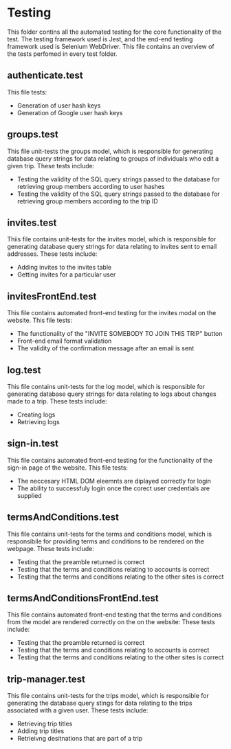# Testing

This folder contins all the automated testing for the core functionality of the test. The testing framework used is Jest, and the end-end testing framework used is Selenium WebDriver. This file contains an overview of the tests perfomed in every test folder. 

## authenticate.test
This file tests:
- Generation of user hash keys
- Generation of Google user hash keys

## groups.test
This file unit-tests the groups model, which is responsible for generating database query strings for data relating to groups of individuals who edit a given trip. These tests include:
- Testing the validity of the SQL query strings passed to the database for retrieving group members according to user hashes
- Testing the validity of the SQL query strings passed to the database for retrieving group members according to the trip ID 

## invites.test
Thiis file contains unit-tests for the invites model, which is responsible for generating database query strings for data relating to invites sent to email addresses. These tests include: 
- Adding invites to the invites table
- Getting invites for a particular user

## invitesFrontEnd.test
This file contains automated front-end testing for the invites modal on the website. This file tests: 
- The functionality of the "INVITE SOMEBODY TO JOIN THIS TRIP" button
- Front-end email format validation
- The validity of the confirmation message after an email is sent

## log.test
This file contains unit-tests for the log model, which is responsible for generating database query strings for data relating to logs about changes made to a trip. These tests include: 
- Creating logs
- Retrieving logs

## sign-in.test
This file contains automated front-end testing for the functionality of the sign-in page of the website. This file tests: 
- The neccesary HTML DOM eleemnts are diplayed correctly for login
- The ability to successfuly login once the corect user credentials are supplied

## termsAndConditions.test
This file contains unit-tests for the terms and conditions model, which is responsibile for providing terms and conditions to be rendered on the webpage. These tests include: 
- Testing that the preamble returned is correct
- Testing that the terms and conditions relating to accounts is correct
- Testing that the terms and conditions relating to the other sites is correct

## termsAndConditionsFrontEnd.test
This file contains automated front-end testing that the terms and conditions from the model are rendered correctly on the on the website: These tests include: 
- Testing that the preamble returned is correct
- Testing that the terms and conditions relating to accounts is correct
- Testing that the terms and conditions relating to the other sites is correct

## trip-manager.test
This file contains unit-tests for the trips model, which is responsible for generating the database query stings for data relating to the trips associated with a given user. These tests include: 
- Retrieving trip titles
- Adding trip titles
- Retrieivng desitnations that are part of a trip

